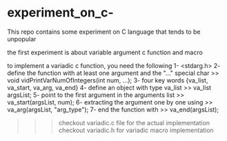 # experiment_on_c-
This repo contains some experiment on C language that tends to be unpopular 

the first experiment is about variable argument c function and macro

to implement a variadic c function, you need the following
    1- <stdarg.h> <!-- an std c lib -->
    2- define the function with at least one argument and the "..." special char >> void vidPrintVarNumOfIntegers(int num, ...);
    3- four key words {va_list, va_start, va_arg, va_end}
    4- define an object with type va_list >> va_list argsList; 
    5- point to the first argument in the arguments list >> va_start(argsList, num);
    6- extracting the argument one by one using >> va_arg(argsList, "arg_type");
    7- end the function with >> va_end(argsList);
>>> checkout variadic.c file for the actual implementation
>>> checkout variadic.h for variadic macro implementation